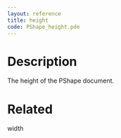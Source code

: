 ```yaml
---
layout: reference
title: height
code: PShape_height.pde
---
```


# Description

The height of the PShape document.

# Related

width
